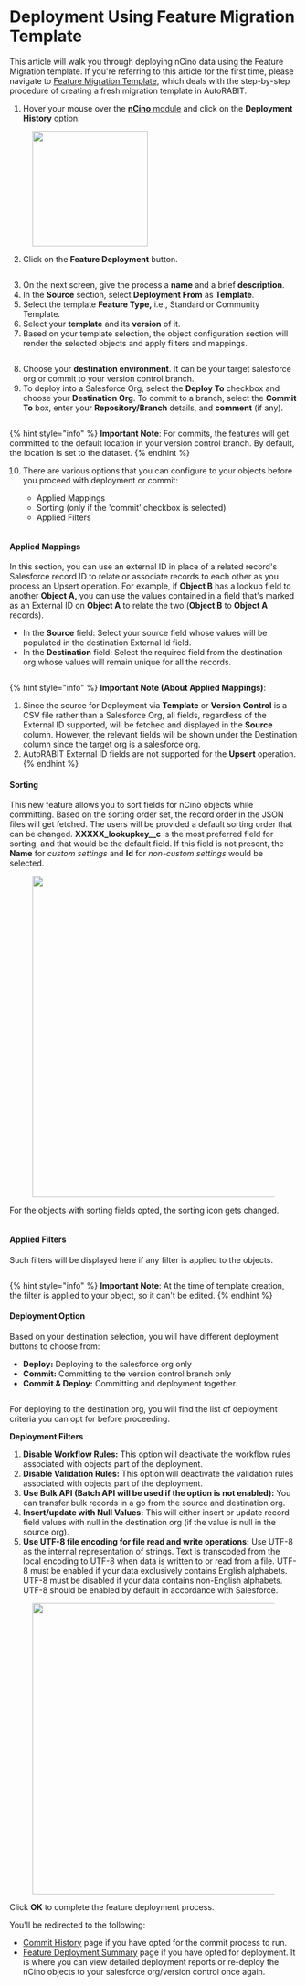 # Deployment Using Feature Migration Template

This article will walk you through deploying nCino data using the Feature Migration template. If you're referring to this article for the first time, please navigate to [Feature Migration Template](../feature-migration/create-a-feature-migration-template.md), which deals with the step-by-step procedure of creating a fresh migration template in AutoRABIT.&#x20;

1. Hover your mouse over the [**nCino** module](https://www.autorabit.com/industry-solution/banking-financial-services-ncino/) and click on the **Deployment History** option.

<figure><img src="../../../../../.gitbook/assets/image (74) (1).png" alt="" width="202"><figcaption></figcaption></figure>

2. Click on the **Feature Deployment** button.

<figure><img src="../../../../../.gitbook/assets/image (1) (1) (1) (1) (1) (1) (1) (1) (1) (1) (1) (1) (1) (1) (1).png" alt=""><figcaption></figcaption></figure>

3. On the next screen, give the process a **name** and a brief **description**.
4. In the **Source** section, select **Deployment From** as **Template**.
5. Select the template **Feature Type,** i.e., Standard or Community Template.
6. Select your **template** and its **version** of it.
7. Based on your template selection, the object configuration section will render the selected objects and apply filters and mappings.

<figure><img src="../../../../../.gitbook/assets/image (2) (1) (1) (1) (1) (1) (1) (1) (1).png" alt=""><figcaption></figcaption></figure>

8. Choose your **destination environment**. It can be your target salesforce org or commit to your version control branch.
9. To deploy into a Salesforce Org, select the **Deploy To** checkbox and choose your **Destination Org**. To commit to a branch, select the **Commit To** box, enter your **Repository/Branch** details, and **comment** (if any).

<figure><img src="../../../../../.gitbook/assets/image (3) (1) (1) (1) (1) (1) (1) (1) (1).png" alt=""><figcaption></figcaption></figure>

{% hint style="info" %}
**Important Note**: For commits, the features will get committed to the default location in your version control branch. By default, the location is set to the dataset.
{% endhint %}

10. There are various options that you can configure to your objects before you proceed with deployment or commit:

    * Applied Mappings
    * Sorting (only if the 'commit' checkbox is selected)
    * Applied Filters

    <figure><img src="../../../../../.gitbook/assets/image (4) (1) (1) (1) (1) (1) (1) (1).png" alt=""><figcaption></figcaption></figure>

#### Applied Mappings <a href="#applied-mappings" id="applied-mappings"></a>

In this section, you can use an external ID in place of a related record's Salesforce record ID to relate or associate records to each other as you process an Upsert operation. For example, if **Object B** has a lookup field to another **Object A,** you can use the values contained in a field that's marked as an External ID on **Object A** to relate the two (**Object B** to **Object A** records).

* In the **Source** field: Select your source field whose values will be populated in the destination External Id field.
* In the **Destination** field: Select the required field from the destination org whose values will remain unique for all the records.

<figure><img src="../../../../../.gitbook/assets/image (5) (1) (1) (1) (1) (1) (1) (1).png" alt=""><figcaption></figcaption></figure>

{% hint style="info" %}
**Important Note (About Applied Mappings)**:

1. Since the source for Deployment via **Template** or **Version Control** is a CSV file rather than a Salesforce Org, all fields, regardless of the External ID supported, will be fetched and displayed in the **Source** column. However, the relevant fields will be shown under the Destination column since the target org is a salesforce org.
2. AutoRABIT External ID fields are not supported for the **Upsert** operation.
{% endhint %}

#### Sorting <a href="#sorting" id="sorting"></a>

This new feature allows you to sort fields for nCino objects while committing. Based on the sorting order set, the record order in the JSON files will get fetched. The users will be provided a default sorting order that can be changed. **XXXXX\_lookupkey\_\_c** is the most preferred field for sorting, and that would be the default field. If this field is not present, the **Name** for _custom settings_ and **Id** for _non-custom settings_ would be selected.

<figure><img src="../../../../../.gitbook/assets/image (6) (1) (1) (1) (1) (1).png" alt="" width="563"><figcaption></figcaption></figure>

For the objects with sorting fields opted, the sorting icon gets changed.

<figure><img src="../../../../../.gitbook/assets/image (7) (1) (1) (1) (1) (1).png" alt=""><figcaption></figcaption></figure>

#### Applied Filters <a href="#applied-filters" id="applied-filters"></a>

Such filters will be displayed here if any filter is applied to the objects.

<figure><img src="../../../../../.gitbook/assets/image (8) (1) (1) (1) (1) (1).png" alt=""><figcaption></figcaption></figure>

{% hint style="info" %}
**Important Note**: At the time of template creation, the filter is applied to your object, so it can't be edited.&#x20;
{% endhint %}

#### Deployment Option <a href="#deployment-option" id="deployment-option"></a>

Based on your destination selection, you will have different deployment buttons to choose from:

* **Deploy:** Deploying to the salesforce org only
* **Commit:** Committing to the version control branch only
* **Commit & Deploy:** Committing and deployment together.

<figure><img src="../../../../../.gitbook/assets/image (9) (1) (1) (1) (1) (1).png" alt=""><figcaption></figcaption></figure>

For deploying to the destination org, you will find the list of deployment criteria you can opt for before proceeding.&#x20;

**Deployment Filters**

1. **Disable Workflow Rules:** This option will deactivate the workflow rules associated with objects part of the deployment.
2. **Disable Validation Rules:** This option will deactivate the validation rules associated with objects part of the deployment.
3. **Use Bulk API (Batch API will be used if the option is not enabled):** You can transfer bulk records in a go from the source and destination org.
4. **Insert/update with Null Values:** This will either insert or update record field values with null in the destination org (if the value is null in the source org).
5. **Use UTF-8 file encoding for file read and write operations:** Use UTF-8 as the internal representation of strings. Text is transcoded from the local encoding to UTF-8 when data is written to or read from a file. UTF-8 must be enabled if your data exclusively contains English alphabets. UTF-8 must be disabled if your data contains non-English alphabets. UTF-8 should be enabled by default in accordance with Salesforce.

<figure><img src="../../../../../.gitbook/assets/image (10) (1) (1) (1) (1) (1).png" alt="" width="510"><figcaption></figcaption></figure>

Click **OK** to complete the feature deployment process.

You'll be redirected to the following:

* [Commit History](../feature-commits.md) page if you have opted for the commit process to run.
* [Feature Deployment Summary](feature-deployment-summary.md) page if you have opted for deployment. It is where you can view detailed deployment reports or re-deploy the nCino objects to your salesforce org/version control once again.
